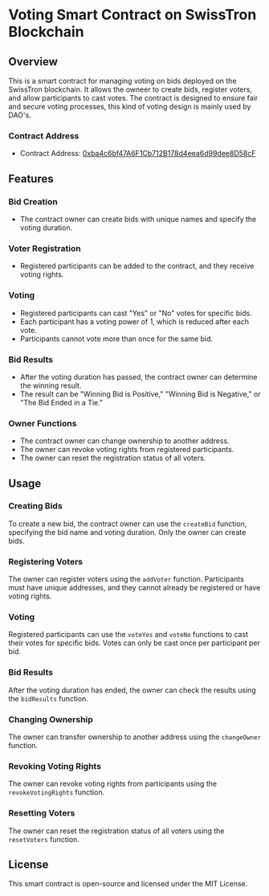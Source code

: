 # Voting Smart Contract on SwissTron Blockchain

## Overview

This is a smart contract for managing voting on bids deployed on the SwissTron blockchain. It allows the owneer to create bids, register voters, and allow participants to cast votes. The contract is designed to ensure fair and secure voting processes, this kind of voting design is mainly used by DAO's.

### Contract Address

- Contract Address: [0xba4c6bf47A6F1Cb712B178d4eea6d99dee8D58cF](https://explorer-evm.testnet.swisstronik.com/address/0xba4c6bf47A6F1Cb712B178d4eea6d99dee8D58cF)

## Features

### Bid Creation

- The contract owner can create bids with unique names and specify the voting duration.

### Voter Registration

- Registered participants can be added to the contract, and they receive voting rights.

### Voting

- Registered participants can cast "Yes" or "No" votes for specific bids.
- Each participant has a voting power of 1, which is reduced after each vote.
- Participants cannot vote more than once for the same bid.

### Bid Results

- After the voting duration has passed, the contract owner can determine the winning result.
- The result can be "Winning Bid is Positive," "Winning Bid is Negative," or "The Bid Ended in a Tie."

### Owner Functions

- The contract owner can change ownership to another address.
- The owner can revoke voting rights from registered participants.
- The owner can reset the registration status of all voters.

## Usage

### Creating Bids

To create a new bid, the contract owner can use the `createBid` function, specifying the bid name and voting duration. Only the owner can create bids.

### Registering Voters

The owner can register voters using the `addVoter` function. Participants must have unique addresses, and they cannot already be registered or have voting rights.

### Voting

Registered participants can use the `voteYes` and `voteNo` functions to cast their votes for specific bids. Votes can only be cast once per participant per bid.

### Bid Results

After the voting duration has ended, the owner can check the results using the `bidResults` function.

### Changing Ownership

The owner can transfer ownership to another address using the `changeOwner` function.

### Revoking Voting Rights

The owner can revoke voting rights from participants using the `revokeVotingRights` function.

### Resetting Voters

The owner can reset the registration status of all voters using the `resetVoters` function.

## License

This smart contract is open-source and licensed under the MIT License.

